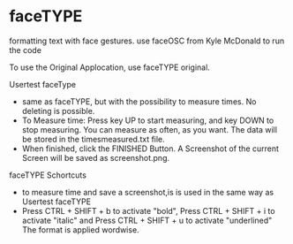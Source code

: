 # faceTYPE
formatting text with face gestures. use faceOSC from Kyle McDonald to run the code

To use the Original Applocation, use faceTYPE original. 

Usertest faceType
- same as faceTYPE, but with the possibility to measure times. No deleting is possible.
- To Measure time: Press key UP to start measuring, and key DOWN to stop measuring. You can measure as often, as you want. The data will be stored in the timesmeasured.txt file. 
- When finished, click the FINISHED Button. A Screenshot of the current Screen will be saved as screenshot.png. 

faceTYPE Schortcuts
- to measure time and save a screenshot,is is used in the same way as Usertest faceTYPE
- Press CTRL + SHIFT + b to activate "bold", Press CTRL + SHIFT + i to activate "italic" and Press CTRL + SHIFT + u to activate "underlined"
The format is applied wordwise.
